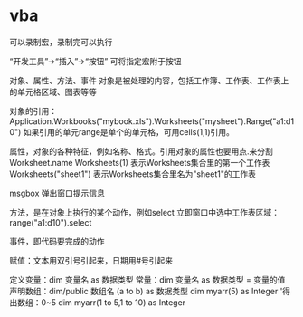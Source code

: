 # vba

可以录制宏，录制完可以执行

“开发工具”->“插入”->“按钮” 可将指定宏附于按钮

对象、属性、方法、事件
对象是被处理的内容，包括工作簿、工作表、工作表上的单元格区域、图表等等

对象的引用：
Application.Workbooks("mybook.xls").Worksheets("mysheet").Range("a1:d10")
如果引用的单元range是单个的单元格，可用cells(1,1)引用。

属性，对象的各种特征，例如名称、格式。引用对象的属性也要用点.来分割
Worksheet.name
Worksheets(1) 表示Worksheets集合里的第一个工作表
Worksheets("sheet1") 表示Worksheets集合里名为"sheet1"的工作表

msgbox 弹出窗口提示信息

方法，是在对象上执行的某个动作，例如select
立即窗口中选中工作表区域：range("a1:d10").select

事件，即代码要完成的动作

赋值：文本用双引号引起来，日期用#号引起来

定义变量：dim 变量名 as 数据类型
    常量：dim 变量名 as 数据类型 = 变量的值
声明数组：dim/public 数组名 (a to b) as 数据类型
          dim myarr(5) as Integer       '得出数组：0~5
     	  dim myarr(1 to 5,1 to 10) as Integer	  
	
